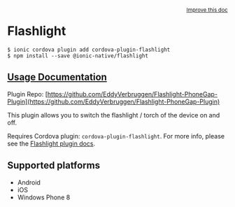 <a style="float:right;font-size:12px;" href="http://github.com/ionic-team/ionic-native/edit/master/src/@ionic-native/plugins/flashlight/index.ts#L1">
  Improve this doc
</a>

# Flashlight

```
$ ionic cordova plugin add cordova-plugin-flashlight
$ npm install --save @ionic-native/flashlight
```

## [Usage Documentation](https://ionicframework.com/docs/native/flashlight/)

Plugin Repo: [https://github.com/EddyVerbruggen/Flashlight-PhoneGap-Plugin](https://github.com/EddyVerbruggen/Flashlight-PhoneGap-Plugin)

This plugin allows you to switch the flashlight / torch of the device on and off.

Requires Cordova plugin: `cordova-plugin-flashlight`. For more info, please see the [Flashlight plugin docs](https://github.com/EddyVerbruggen/Flashlight-PhoneGap-Plugin).

## Supported platforms
- Android
- iOS
- Windows Phone 8



